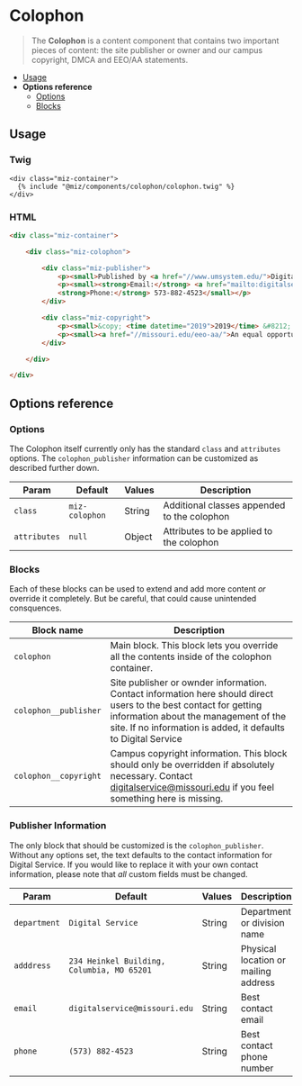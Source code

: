 # Colophon

> The **Colophon** is a content component that contains two important pieces of content: the site publisher or owner and our campus copyright, DMCA and EEO/AA statements.

- [Usage](#usage)
- **Options reference**
  - [Options](#options)
  - [Blocks](#blocks)

## Usage

### Twig

```twig
<div class="miz-container">
  {% include "@miz/components/colophon/colophon.twig" %}
</div>
```

### HTML

```html
<div class="miz-container">

    <div class="miz-colophon">

        <div class="miz-publisher">
            <p><small>Published by <a href="//www.umsystem.edu/">Digital Service,</a> 234 Heinkel Building, Columbia, MO 65211</small></p>
            <p><small><strong>Email:</strong> <a href="mailto:digitalservice@missouri.edu">digitalservice@missouri.edu</a><br>
            <strong>Phone:</strong> 573-882-4523</small></p>
        </div>

        <div class="miz-copyright">
            <p><small>&copy; <time datetime="2019">2019</time> &#8212; Curators of the <a href="//www.umsystem.edu/">University of Missouri</a>. All rights reserved. <a href="http://missouri.edu/copyright/">DMCA and other copyright information</a>.</small></p>
            <p><small><a href="//missouri.edu/eeo-aa/">An equal opportunity/access/affirmative action/pro-disabled and veteran employer</a>.</small></p>
        </div>

    </div>

</div>
```

## Options reference

### Options

The Colophon itself currently only has the standard `class` and `attributes` options. The `colophon_publisher` information can be customized as described further down.

| Param        | Default             | Values | Description                                      |
|--------------|---------------------|--------|--------------------------------------------------|
| `class`      | `miz-colophon`      | String | Additional classes appended to the colophon |
| `attributes` | `null`              | Object | Attributes to be applied to the colophon   |


### Blocks

Each of these blocks can be used to extend and add more content _or_ override it completely. But be careful, that could cause unintended consquences.

| Block name            | Description                                                                                                                                                                                                  |
|-----------------------|--------------------------------------------------------------------------------------------------------------------------------------------------------------------------------------------------------------|
| `colophon`            | Main block. This block lets you override all the contents inside of the colophon container.                                                                                                                  |
| `colophon__publisher` | Site publisher or ownder information. Contact information here should direct users to the best contact for getting information about the management of the site. If no information is added, it defaults to Digital Service   |
| `colophon__copyright` | Campus copyright information. This block should only be overridden if absolutely necessary. Contact [digitalservice@missouri.edu](mailto:digitalservice@missouri.edu) if you feel something here is missing. |


### Publisher Information

The only block that should be customized is the `colophon_publisher`. Without any options set, the text defaults to the contact information for Digital Service. If you would like to replace it with your own contact information, please note that *all* custom fields must be changed.

| Param             | Default                | Values | Description                                      |
|-------------------|------------------------|--------|--------------------------------------------------|
| `department`      | `Digital Service`      | String | Department or division name                      |
| `adddress`        | `234 Heinkel Building, Columbia, MO 65201`  | String | Physical location or mailing address       |
| `email`           | `digitalservice@missouri.edu`      | String | Best contact email                   |
| `phone`           | `(573) 882-4523`       | String | Best contact phone number                        |





